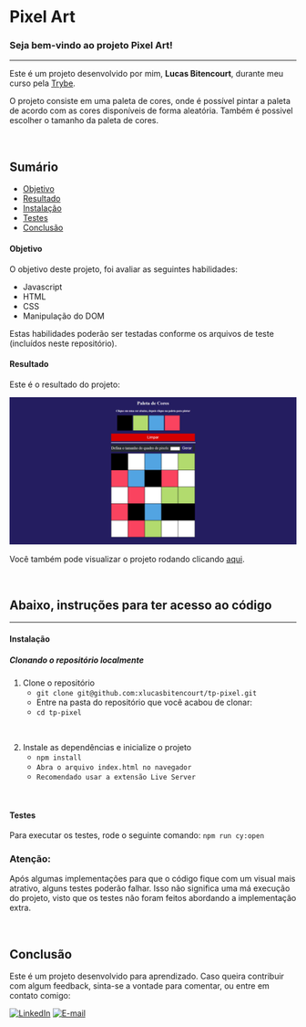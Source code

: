# Pixel Art

### Seja bem-vindo ao projeto Pixel Art!

----

Este é um projeto desenvolvido por mim, **Lucas Bitencourt**, durante meu curso pela [Trybe](https://www.betrybe.com/).

O projeto consiste em uma paleta de cores, onde é possível pintar a paleta de acordo com as cores disponíveis de forma aleatória. Também é possivel escolher o tamanho da paleta de cores.

<br>

## Sumário

- [Objetivo](#objetivo)
- [Resultado](#resultado)
- [Instalação](#instalação)
- [Testes](#testes)
- [Conclusão](#conclusão)

#### Objetivo

O objetivo deste projeto, foi avaliar as seguintes habilidades:

- Javascript
- HTML
- CSS
- Manipulação do DOM

Estas habilidades poderão ser testadas conforme os arquivos de teste (incluídos neste repositório). 

#### Resultado

Este é o resultado do projeto:

<img src='./img/pixel.png'>

Você também pode visualizar o projeto rodando clicando [aqui](https://lucasbitencourt.com.br/tp-pixel/).

<br>

## Abaixo, instruções para ter acesso ao código

---

#### Instalação

##### Clonando o repositório localmente

1. Clone o repositório
     - `git clone git@github.com:xlucasbitencourt/tp-pixel.git`
     - Entre na pasta do repositório que você acabou de clonar:
     - `cd tp-pixel`    
  <br>
  
2. Instale as dependências e inicialize o projeto
    - `npm install`
    - `Abra o arquivo index.html no navegador`
    - `Recomendado usar a extensão Live Server`

<br>

#### Testes

Para executar os testes, rode o seguinte comando:
`npm run cy:open`

### Atenção: 

Após algumas implementações para que o código fique com um visual mais atrativo, alguns testes poderão falhar. Isso não significa uma má execução do projeto, visto que os testes não foram feitos abordando a implementação extra.

<br>

## Conclusão

Este é um projeto desenvolvido para aprendizado. Caso queira contribuir com algum feedback, sinta-se a vontade para comentar, ou entre em contato comigo:

<a href="https://www.linkedin.com/in/lucasbitencourt/"><img alt="LinkedIn" src="https://img.shields.io/badge/LinkedIn-0077B5?style=for-the-badge&logo=linkedin&logoColor=white" /></a> <a href="mailto:klucasbitencourt@gmail.com"><img alt="E-mail" src="https://img.shields.io/badge/Gmail-D14836?style=for-the-badge&logo=gmail&logoColor=white" /></a> 